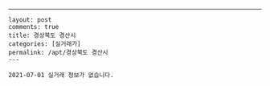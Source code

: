 ---
    layout: post
    comments: true
    title: 경상북도 경산시
    categories: [실거래가]
    permalink: /apt/경상북도 경산시
    ---

    2021-07-01 실거래 정보가 없습니다.

    